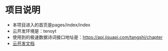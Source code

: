 # 项目说明
- 本项目进入的首页是pages/index/index
- 云开发环境是：tenoyt
- 使用到的极速数据诗词接口地址是：https://api.jisuapi.com/tangshi/chapter
- [云开发文档](https://developers.weixin.qq.com/miniprogram/dev/wxcloud/basis/getting-started.html)



